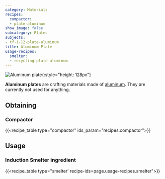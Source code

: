```yaml
---
category: Materials
recipes:
  compactor:
  - plate-aluminum
show_image: false
subcategory: Plates
subjects:
- tf-1-12-plate-aluminum
title: Aluminum Plate
usage-recipes:
  smelter:
  - recycling-plate-aluminum
---
```


![Aluminum plate](/images/docs/1.12/thermal-foundation/plate-aluminum.png){:style="height: 128px"}


**Aluminum plates** are crafting materials made of
[aluminum](../aluminum-ingot/). They are currently not used for anything.


Obtaining
---------

### Compactor
{{<recipe_table type="compactor" ids_param="recipes.compactor">}}


Usage
-----

### Induction Smelter ingredient
{{<recipe_table type="smelter' recipe-ids=page.usage-recipes.smelter">}}
